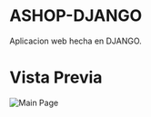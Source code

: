 # ASHOP-DJANGO

Aplicacion web hecha en DJANGO.

# Vista Previa

![Main Page](https://lh3.googleusercontent.com/6oeimmZy149lLzDRvdSsNSwSB3XVRlsoTzrmmsRLxnN96xXZSfzN5_pPoHY9p7AIJE97QOO836NcTg "Main Page")

